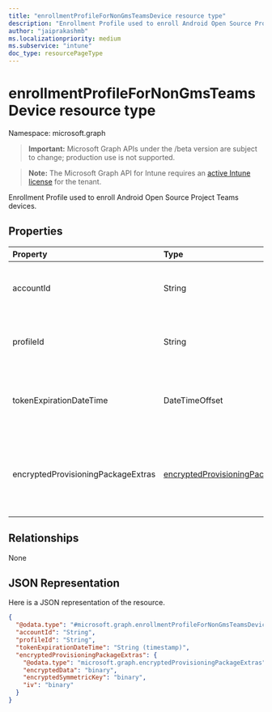 ```yaml
---
title: "enrollmentProfileForNonGmsTeamsDevice resource type"
description: "Enrollment Profile used to enroll Android Open Source Project Teams devices."
author: "jaiprakashmb"
ms.localizationpriority: medium
ms.subservice: "intune"
doc_type: resourcePageType
---
```


# enrollmentProfileForNonGmsTeamsDevice resource type

Namespace: microsoft.graph

> **Important:** Microsoft Graph APIs under the /beta version are subject to change; production use is not supported.

> **Note:** The Microsoft Graph API for Intune requires an [active Intune license](https://go.microsoft.com/fwlink/?linkid=839381) for the tenant.

Enrollment Profile used to enroll Android Open Source Project Teams devices.

## Properties
|Property|Type|Description|
|:---|:---|:---|
|accountId|String|Tenant GUID the enrollment profile belongs to.|
|profileId|String|Unique GUID for the enrollment profile.|
|tokenExpirationDateTime|DateTimeOffset|Date time the most recently created token will expire.|
|encryptedProvisioningPackageExtras|[encryptedProvisioningPackageExtras](../resources/intune-androidforwork-encryptedprovisioningpackageextras.md)|Encrypted base-64 string that contains the provisioning package extras|

## Relationships
None

## JSON Representation
Here is a JSON representation of the resource.
<!-- {
  "blockType": "resource",
  "@odata.type": "microsoft.graph.enrollmentProfileForNonGmsTeamsDevice"
}
-->
``` json
{
  "@odata.type": "#microsoft.graph.enrollmentProfileForNonGmsTeamsDevice",
  "accountId": "String",
  "profileId": "String",
  "tokenExpirationDateTime": "String (timestamp)",
  "encryptedProvisioningPackageExtras": {
    "@odata.type": "microsoft.graph.encryptedProvisioningPackageExtras",
    "encryptedData": "binary",
    "encryptedSymmetricKey": "binary",
    "iv": "binary"
  }
}
```
